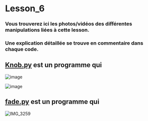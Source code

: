 # Lesson_6

### Vous trouverez ici les photos/vidéos des différentes manipulations liées à cette lesson.

### Une explication détaillée se trouve en commentaire dans chaque code.

## [Knob.py](Knob.py) est un programme qui

![image](https://user-images.githubusercontent.com/125505805/224553411-1ac86767-c73c-4894-91a7-dffb022e4202.png)

![image](https://user-images.githubusercontent.com/125505805/224553423-0fd9c5a0-1143-4412-a04e-0a2ad24a824b.png)


## [fade.py](fade.py) est un programme qui

![IMG_3259](https://user-images.githubusercontent.com/125505805/224553609-bfb1a289-4436-4ed3-b5fd-cdf82a1d56b7.gif)
